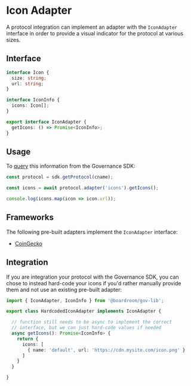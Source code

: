 # Icon Adapter

A protocol integration can implement an adapter with the `IconAdapter` interface in order to provide a visual indicator for the protocol at various sizes.

## Interface

```typescript
interface Icon {
  size: string;
  url: string;
}

interface IconInfo {
  icons: Icon[];
}

export interface IconAdapter {
  getIcons: () => Promise<IconInfo>;
}
```

## Usage

To [query](../quick-start.md#querying-protocol-data) this information from the Governance SDK:

```typescript
const protocol = sdk.getProtocol(cname);

const icons = await protocol.adapter('icons').getIcons();

console.log(icons.map(icon => icon.url));
```

## Frameworks

The following pre-built adapters implement the `IconAdapter` interface:

* [CoinGecko](../governance-frameworks/coingecko.md)

## Integration

If you are integration your protocol with the Governance SDK, you can chose to instead hard-code your icons if you'd rather manually provide them and not use an existing pre-built adapter:

```typescript
import { IconAdapter, IconInfo } from '@boardroom/gov-lib';

export class HardcodedIconAdapter implements IconAdapter {

  // function still needs to be async to implement the correct
  // interface, but we can just hard-code values if needed
  async getIcons(): Promise<IconInfo> {
    return {
      icons: [
        { name: 'default', url: 'https://cdn.mysite.com/icon.png' }
      ]
    }
  }

}
```

